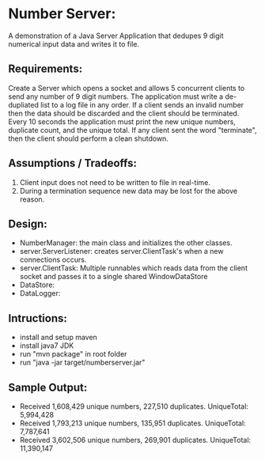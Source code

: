Number Server:
=====================
A demonstration of a Java Server Application that dedupes 9 digit numerical input data and writes it to file.

Requirements:
------------
Create a Server which opens a socket and allows 5 concurrent clients to send any number of 9 digit numbers. The application must write a de-dupliated list to a log file in any order. If a client sends an invalid number then the data should be discarded and the client should be terminated. Every 10 seconds the application must print the new unique numbers, duplicate count, and the unique total. If any client sent the word "terminate", then the client should perform a clean shutdown.

Assumptions / Tradeoffs:
-----------
1. Client input does not need to be written to file in real-time.
2. During a termination sequence new data may be lost for the above reason.

Design:
------

* NumberManager: the main class and initializes the other classes.
* server.ServerListener: creates server.ClientTask's when a new connections occurs.
* server.ClientTask: Multiple runnables which reads data from the client socket and passes it to a single shared WindowDataStore
* DataStore: 
* DataLogger: 

Intructions:
-----------
* install and setup maven
* install java7 JDK
* run "mvn package" in root folder
* run "java -jar target/numberserver.jar" 

Sample Output:
-------------
* Received 1,608,429 unique numbers, 227,510 duplicates. UniqueTotal: 5,994,428
* Received 1,793,213 unique numbers, 135,951 duplicates. UniqueTotal: 7,787,641
* Received 3,602,506 unique numbers, 269,901 duplicates. UniqueTotal: 11,390,147
